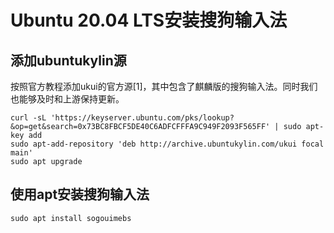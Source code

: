# Ubuntu 20.04 LTS安装搜狗输入法

## 添加ubuntukylin源
按照官方教程添加ukui的官方源[1]，其中包含了麒麟版的搜狗输入法。同时我们也能够及时和上游保持更新。

```
curl -sL 'https://keyserver.ubuntu.com/pks/lookup?&op=get&search=0x73BC8FBCF5DE40C6ADFCFFFA9C949F2093F565FF' | sudo apt-key add
sudo apt-add-repository 'deb http://archive.ubuntukylin.com/ukui focal main'
sudo apt upgrade
```

## 使用apt安装搜狗输入法

```
sudo apt install sogouimebs
```
